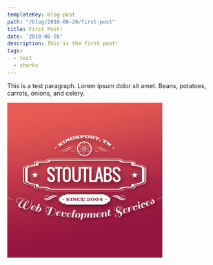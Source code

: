 ```yaml
---
templateKey: blog-post
path: "/blog/2018-06-20/first-post"
title: First Post!
date: '2018-06-20'
description: This is the first post!
tags:
  - test
  - sharks
---
```


This is a test paragraph. Lorem ipsum dolor sit amet. Beans, potatoes, carrots, onions, and celery.

![](fb_profilepic.png)
